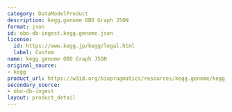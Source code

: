```yaml
---
category: DataModelProduct
description: kegg.genome OBO Graph JSON
format: json
id: obo-db-ingest.kegg.genome.json
license:
  id: https://www.kegg.jp/kegg/legal.html
  label: Custom
name: kegg.genome OBO Graph JSON
original_source:
- kegg
product_url: https://w3id.org/biopragmatics/resources/kegg.genome/kegg.genome.json
secondary_source:
- obo-db-ingest
layout: product_detail
---
```

